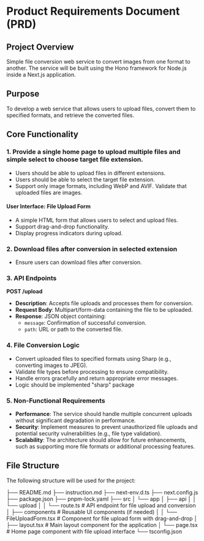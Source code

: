 # Product Requirements Document (PRD)

## Project Overview

Simple file conversion web service to convert images from one format to another. The service will be built using the Hono framework for Node.js inside a Next.js application.

## Purpose

To develop a web service that allows users to upload files, convert them to specified formats, and retrieve the converted files.

## Core Functionality

### 1. Provide a single home page to upload multiple files and simple select to choose target file extension.

- Users should be able to upload files in different extensions.
- Users should be able to select the target file extension.
- Support only image formats, including WebP and AVIF. Validate that uploaded files are images.

#### User Interface: File Upload Form

- A simple HTML form that allows users to select and upload files.
- Support drag-and-drop functionality.
- Display progress indicators during upload.

### 2. Download files after conversion in selected extension

- Ensure users can download files after conversion.

### 3. API Endpoints

**POST /upload**

- **Description**: Accepts file uploads and processes them for conversion.
- **Request Body**: Multipart/form-data containing the file to be uploaded.
- **Response**: JSON object containing:
  - `message`: Confirmation of successful conversion.
  - `path`: URL or path to the converted file.

### 4. File Conversion Logic

- Convert uploaded files to specified formats using Sharp (e.g., converting images to JPEG).
- Validate file types before processing to ensure compatibility.
- Handle errors gracefully and return appropriate error messages.
- Logic should be implemented "sharp" package

### 5. Non-Functional Requirements

- **Performance**: The service should handle multiple concurrent uploads without significant degradation in performance.
- **Security**: Implement measures to prevent unauthorized file uploads and potential security vulnerabilities (e.g., file type validation).
- **Scalability**: The architecture should allow for future enhancements, such as supporting more file formats or additional processing features.

## File Structure

The following structure will be used for the project:

├── README.md
├── instruction.md
├── next-env.d.ts
├── next.config.js
├── package.json
├── pnpm-lock.yaml
├── src
│ └── app
│ ├── api
│ │ └── upload
│ │ └── route.ts # API endpoint for file upload and conversion
│ ├── components # Reusable UI components (if needed)
│ │ └── FileUploadForm.tsx # Component for file upload form with drag-and-drop
│ ├── layout.tsx # Main layout component for the application
│ └── page.tsx # Home page component with file upload interface
└── tsconfig.json
